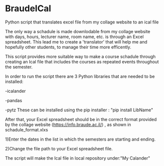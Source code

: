 # BraudeICal
Python script that translates excel file from my collage website to an ical file  

The only way a schadule is made downlodable from my collage website with days, hours, lecturer name, room name, etc. is through an Excel spreadsheet. This lead me to create a 'translator' that will help me and hopefully other students, to manage their time more efficently. 

This script provides more suitable way to make a course schadule through creating an Ical file that includes the courses as repeated events throughout the semester. 

In order to run the script there are 3 Python libraries that are needed to be installed:

-icalander

-pandas

-pytz
These can be installed using the pip installer : "pip install LibName" 

After that, your Excel spreadsheet should be in the correct format provided by the collage website (https://info.braude.ac.il/) , as shown in schadule_format.xlxs


1)Enter the dates in the list in which the semesters are starting and ending.

2)Change the file path to your Excel spreadsheet file.

The script will make the Ical file in local repository under:"My Calander"
